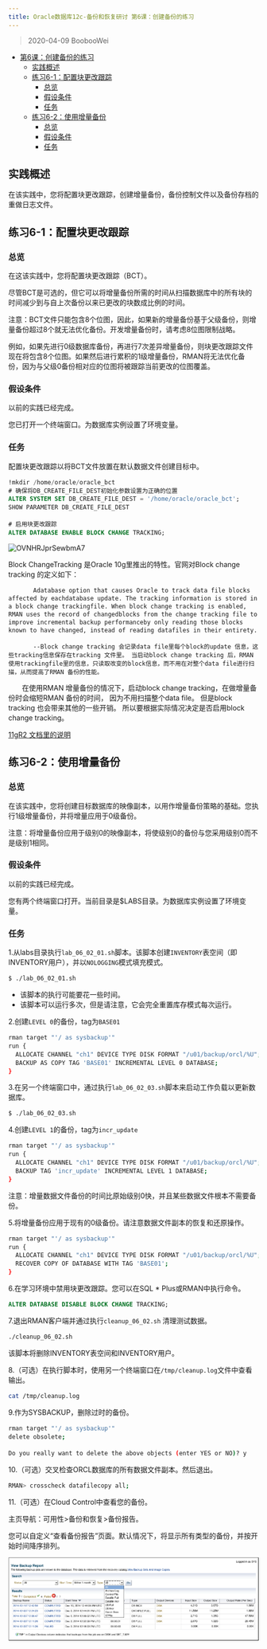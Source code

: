 ```yaml
---
title: Oracle数据库12c-备份和恢复研讨 第6课：创建备份的练习
---
```


> 2020-04-09 BoobooWei

<!-- MDTOC maxdepth:6 firsth1:1 numbering:0 flatten:0 bullets:1 updateOnSave:1 -->

- [第6课：创建备份的练习](#第6课：创建备份的练习)   
   - [实践概述](#实践概述)   
   - [练习6-1：配置块更改跟踪](#练习6-1：配置块更改跟踪)   
      - [总览](#总览)   
      - [假设条件](#假设条件)   
      - [任务](#任务)   
   - [练习6-2：使用增量备份](#练习6-2：使用增量备份)   
      - [总览](#总览)   
      - [假设条件](#假设条件)   
      - [任务](#任务)   

<!-- /MDTOC -->

## 实践概述

在该实践中，您将配置块更改跟踪，创建增量备份，备份控制文件以及备份存档的重做日志文件。

## 练习6-1：配置块更改跟踪

### 总览

在这该实践中，您将配置块更改跟踪（BCT）。

尽管BCT是可选的，但它可以将增量备份所需的时间从扫描数据库中的所有块的时间减少到与自上次备份以来已更改的块数成比例的时间。

注意：BCT文件只能包含8个位图，因此，如果新的增量备份基于父级备份，则增量备份超过8个就无法优化备份。开发增量备份时，请考虑8位图限制战略。

例如，如果先进行0级数据库备份，再进行7次差异增量备份，则块更改跟踪文件现在将包含8个位图。如果然后进行累积的1级增量备份，RMAN将无法优化备份，因为与父级0备份相对应的位图将被跟踪当前更改的位图覆盖。

### 假设条件

以前的实践已经完成。

您已打开一个终端窗口。为数据库实例设置了环境变量。

### 任务

配置块更改跟踪以将BCT文件放置在默认数据文件创建目标中。

```SQL
!mkdir /home/oracle/oracle_bct
# 确保将DB_CREATE_FILE_DEST初始化参数设置为正确的位置
ALTER SYSTEM SET DB_CREATE_FILE_DEST = '/home/oracle/oracle_bct';
SHOW PARAMETER DB_CREATE_FILE_DEST

# 启用块更改跟踪
ALTER DATABASE ENABLE BLOCK CHANGE TRACKING;
```

<img src='https://i.loli.net/2020/04/10/OVNHRJprSewbmA7.jpg' alt='OVNHRJprSewbmA7'/>

Block ChangeTracking 是Oracle 10g里推出的特性。官网对Block change tracking 的定义如下：

```
       Adatabase option that causes Oracle to track data file blocks affected by eachdatabase update. The tracking information is stored in a block change trackingfile. When block change tracking is enabled, RMAN uses the record of changedblocks from the change tracking file to improve incremental backup performanceby only reading those blocks known to have changed, instead of reading datafiles in their entirety.

       --Block change tracking 会记录data file里每个block的update 信息，这些tracking信息保存在tracking 文件里。 当启动block change tracking 后，RMAN 使用trackingfile里的信息，只读取改变的block信息，而不用在对整个data file进行扫描，从而提高了RMAN 备份的性能。
```
      
在使用RMAN 增量备份的情况下，启动block change tracking，在做增量备份时会缩短RMAN 备份的时间， 因为不用扫描整个data file。 但是block tracking 也会带来其他的一些开销。 所以要根据实际情况决定是否启用block change tracking。

[11gR2 文档里的说明](http://download.oracle.com/docs/cd/E11882_01/backup.112/e10642/rcmbckba.htm#BRADV8125)


## 练习6-2：使用增量备份

### 总览

在该实践中，您将创建目标数据库的映像副本，以用作增量备份策略的基础。您执行1级增量备份，并将增量应用于0级备份。

注意：将增量备份应用于级别0的映像副本，将使级别0的备份与您采用级别0而不是级别1相同。

### 假设条件

以前的实践已经完成。

您有两个终端窗口打开。当前目录是$LABS目录。为数据库实例设置了环境变量。

### 任务

1.从labs目录执行`lab_06_02_01.sh`脚本。该脚本创建`INVENTORY`表空间（即INVENTORY用户），并以`NOLOGGING`模式填充模式。

```bash
$ ./lab_06_02_01.sh
```

* 该脚本的执行可能要花一些时间。
* 该脚本可以运行多次，但是请注意，它会完全重置库存模式每次运行。

2.创建`LEVEL 0`的备份，tag为`BASE01`

```bash
rman target "'/ as sysbackup'"
run {
  ALLOCATE CHANNEL "ch1" DEVICE TYPE DISK FORMAT "/u01/backup/orcl/%U";
  BACKUP AS COPY TAG 'BASE01' INCREMENTAL LEVEL 0 DATABASE;
}
```

3.在另一个终端窗口中，通过执行`lab_06_02_03.sh`脚本来启动工作负载以更新数据库。

```bash
$ ./lab_06_02_03.sh
```

4.创建`LEVEL 1`的备份，tag为`incr_update`

```bash
rman target "'/ as sysbackup'"
run {
  ALLOCATE CHANNEL "ch1" DEVICE TYPE DISK FORMAT "/u01/backup/orcl/%U";
  BACKUP TAG 'incr_update' INCREMENTAL LEVEL 1 DATABASE;
}
```

注意：增量数据文件备份的时间比原始级别0快，并且某些数据文件根本不需要备份。


5.将增量备份应用于现有的0级备份。请注意数据文件副本的恢复和还原操作。

```bash
rman target "'/ as sysbackup'"
run {
  ALLOCATE CHANNEL "ch1" DEVICE TYPE DISK FORMAT "/u01/backup/orcl/%U";
  RECOVER COPY OF DATABASE WITH TAG 'BASE01';
}
```

6.在学习环境中禁用块更改跟踪。您可以在SQL * Plus或RMAN中执行命令。

```SQL
ALTER DATABASE DISABLE BLOCK CHANGE TRACKING;
```

7.退出RMAN客户端并通过执行`cleanup_06_02.sh` 清理测试数据。

```bash
./cleanup_06_02.sh
```

该脚本将删除INVENTORY表空间和INVENTORY用户。

8.（可选）在执行脚本时，使用另一个终端窗口在`/tmp/cleanup.log`文件中查看输出。

```bash
cat /tmp/cleanup.log
```

9.作为SYSBACKUP，删除过时的备份。

```bash
rman target "'/ as sysbackup'"
delete obsolete;

Do you really want to delete the above objects (enter YES or NO)? y
```

10.（可选）交叉检查ORCL数据库的所有数据文件副本。然后退出。

```bash
RMAN> crosscheck datafilecopy all;
```

11.（可选）在Cloud Control中查看您的备份。

主页导航：可用性>备份和恢复>备份报告。

您可以自定义“查看备份报告”页面。默认情况下，将显示所有类型的备份，并按开始时间降序排列。

![](pic/009.png)
